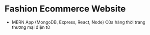 # Fashion Ecommerce Website

-   MERN App (MongoDB, Express, React, Node) Cửa hàng thời trang thương mại điện tử
